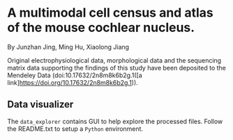 # A multimodal cell census and atlas of the mouse cochlear nucleus.
By Junzhan Jing, Ming Hu, Xiaolong Jiang

Original electrophysiological data, morphological data and the sequencing matrix data supporting the findings of this study have been deposited to the Mendeley Data (doi:10.17632/2n8m8k6b2g.1([a link]https://doi.org/10.17632/2n8m8k6b2g.1)). 


## Data visualizer
The `data_explorer` contains GUI to help explore the processed files. Follow the README.txt to setup a `Python` environment. 
